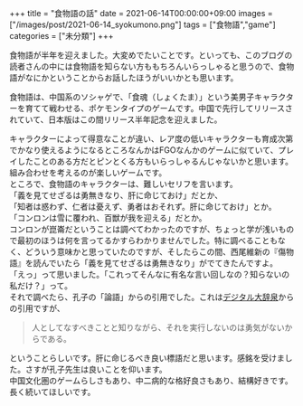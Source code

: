 +++
title = "食物語の話"
date = 2021-06-14T00:00:00+09:00
images = ["/images/post/2021-06-14_syokumono.png"]
tags = ["食物語","game"]
categories = ["未分類"]
+++

食物語が半年を迎えました。大変めでたいことです。といっても、このブログの読者さんの中には食物語を知らない方ももちろんいらっしゃると思うので、食物語がなにかということからお話したほうがいいかとも思います。  
<!--more--> 
食物語は、中国系のソシャゲで、「食魂（しょくたま）」という美男子キャラクターを育てて戦わせる、ポケモンタイプのゲームです。中国で先行してリリースされていて、日本版はこの間リリース半年記念を迎えました。  

キャラクターによって得意なことが違い、レア度の低いキャラクターも育成次第でかなり使えるようになるところなんかはFGOなんかのゲームに似ていて、プレイしたことのある方だとピンとくる方もいらっしゃるんじゃないかと思います。組み合わせを考えるのが楽しいゲームです。  
ところで、食物語のキャラクターは、難しいセリフを言います。  
「義を見てせざるは勇無きなり、肝に命じておけ」だとか、  
「知者は惑わず、仁者は憂えず、勇者はおそれず。肝に命じておけ」とか。  
「コンロンは雪に覆われ、百獣が我を迎える」だとか。  
コンロンが崑崙だということは調べてわかったのですが、ちょっと学が浅いもので最初のほうは何を言ってるかすらわかりませんでした。特に調べることもなく、どういう意味かと思っていたのですが、そしたらこの間、西尾維新の『傷物語』を読んでいたら「義を見てせざるは勇無きなり」がでてきたんですよ。  
「えっ」って思いました。「これってそんなに有名な言い回しなの？知らないの私だけ？」って。  
それで調べたら、孔子の「論語」からの引用でした。これは[デジタル大辞泉](https://daijisen.jp/digital/)からの引用ですが、

> 人としてなすべきことと知りながら、それを実行しないのは勇気がないからである。

ということらしいです。肝に命じるべき良い標語だと思います。感銘を受けました。さすが孔子先生は良いことを仰います。  
中国文化圏のゲームらしさもあり、中二病的な格好良さもあり、結構好きです。長く続いてほしいです。